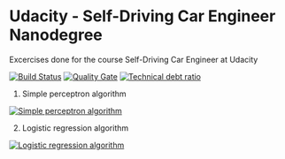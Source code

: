 # Udacity - Self-Driving Car Engineer Nanodegree

Excercises done for the course Self-Driving Car Engineer at Udacity

[![Build Status](https://travis-ci.org/joostaafjes/self-driving-car-engineer-nano-degree.svg?branch=master)](https://travis-ci.org/joostaafjes:self-driving-car-engineer-nano-degree)
[![Quality Gate](https://sonarqube.com/api/badges/gate?key=joostaafjes:self-driving-car-engineer)](https://sonarqube.com/dashboard/index/joostaafjes:self-driving-car-engineer)
[![Technical debt ratio](https://sonarqube.com/api/badges/measure?key=joostaafjes:self-driving-car-engineer&metric=sqale_debt_ratio)](https://sonarqube.com/dashboard/index/joostaafjes:self-driving-car-engineer)

1. Simple perceptron algorithm

[![Simple perceptron algorithm](https://img.youtube.com/vi/https://youtu.be/B6y3ywvn2B0/0.jpg)](https://www.youtube.com/watch?v=https://youtu.be/B6y3ywvn2B0)

2. Logistic regression algorithm

[![Logistic regression algorithm](https://img.youtube.com/vi/https://youtu.be/Spmd29yHGoE/0.jpg)](https://www.youtube.com/watch?v=https://youtu.be/Spmd29yHGoE)
